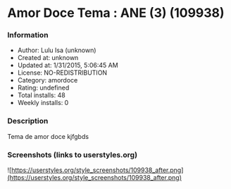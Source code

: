# Amor Doce Tema : ANE (3) (109938)

### Information
- Author: Lulu Isa (unknown)
- Created at: unknown
- Updated at: 1/31/2015, 5:06:45 AM
- License: NO-REDISTRIBUTION
- Category: amordoce
- Rating: undefined
- Total installs: 48
- Weekly installs: 0


### Description
Tema de amor doce kjfgbds


### Screenshots (links to userstyles.org)
![https://userstyles.org/style_screenshots/109938_after.png](https://userstyles.org/style_screenshots/109938_after.png)


